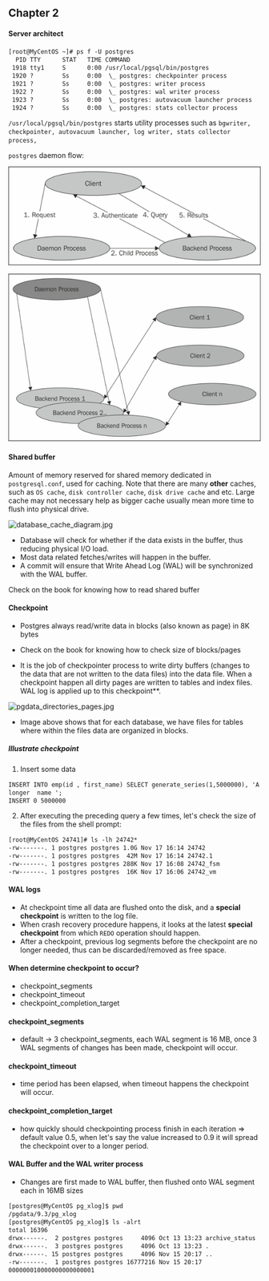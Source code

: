 ## Chapter 2

#### Server architect

```
[root@MyCentOS ~]# ps f -U postgres
  PID TTY      STAT   TIME COMMAND
 1918 tty1     S      0:00 /usr/local/pgsql/bin/postgres
 1920 ?        Ss     0:00  \_ postgres: checkpointer process   
 1921 ?        Ss     0:00  \_ postgres: writer process     
 1922 ?        Ss     0:00  \_ postgres: wal writer process   
 1923 ?        Ss     0:00  \_ postgres: autovacuum launcher process 
 1924 ?        Ss     0:00  \_ postgres: stats collector process   
 ```
 
`/usr/local/pgsql/bin/postgres` starts utility processes such as `bgwriter, checkpointer, autovacuum launcher, log writer, stats collector process,`

`postgres` daemon flow:

![postgres_daemon_process](https://github.com/wongtiongkiat/cheatsheets/blob/master/Postgres%20for%20Data%20Architect/img/postgres_daemon_process.jpg)

![postgres_daemon_process_2.jpg](https://github.com/wongtiongkiat/cheatsheets/blob/master/Postgres%20for%20Data%20Architect/img/postgres_daemon_process_2.jpg)

#### Shared buffer
Amount of memory reserved for shared memory dedicated in `postgresql.conf`, used for caching. Note that there are many **other** caches, such as `OS cache`, `disk controller cache`, `disk drive cache` and etc. Large cache may not necessary help as bigger cache usually mean more time to flush into physical drive.

![database_cache_diagram.jpg](database_cache_diagram.jpg)

* Database will check for whether if the data exists in the buffer, thus reducing physical I/O load.
* Most data related fetches/writes will happen in the buffer.
* A commit will ensure that Write Ahead Log (WAL) will be synchronized with the WAL buffer.

Check on the book for knowing how to read shared buffer

#### Checkpoint
* Postgres always read/write data in blocks (also known as page) in 8K bytes 

* Check on the book for knowing how to check size of blocks/pages

* It is the job of checkpointer process to write dirty buffers (changes to the data that are not written to the data files) into the data file. When a checkpoint happen all dirty pages are written to tables and index files. WAL log is applied up to this checkpoint**.

![pgdata_directories_pages.jpg](pgdata_directories_pages.jpg)

* Image above shows that for each database, we have files for tables where within the files data are organized in blocks.


##### Illustrate checkpoint
1. Insert some data
```
INSERT INTO emp(id , first_name) SELECT generate_series(1,5000000), 'A longer  name ';
INSERT 0 5000000
```
2. After executing the preceding query a few times, let's check the size of the files from the shell prompt:
```
[root@MyCentOS 24741]# ls -lh 24742*
-rw-------. 1 postgres postgres 1.0G Nov 17 16:14 24742
-rw-------. 1 postgres postgres  42M Nov 17 16:14 24742.1
-rw-------. 1 postgres postgres 288K Nov 17 16:08 24742_fsm
-rw-------. 1 postgres postgres  16K Nov 17 16:06 24742_vm
```


#### WAL logs

* At checkpoint time all data are flushed onto the disk, and a **special checkpoint** is written to the log file.
* When crash recovery procedure happens, it looks at the latest **special checkpoint** from which `REDO` operation should happen.
* After a checkpoint, previous log segments before the checkpoint are no longer needed, thus can be discarded/removed as free space.

#### When determine checkpoint to occur?

* checkpoint_segments
* checkpoint_timeout
* checkpoint_completion_target

#### checkpoint_segments

* default -> 3 checkpoint_segments, each WAL segment is 16 MB, once 3 WAL segments of changes has been made, checkpoint will occur.

#### checkpoint_timeout

* time period has been elapsed, when timeout happens the checkpoint will occur.

#### checkpoint_completion_target

* how quickly should checkpointing process finish in each iteration => default value 0.5, when let's say the value increased to 0.9 it will spread the checkpoint over to a longer period.

#### WAL Buffer and the WAL writer process

* Changes are first made to WAL buffer, then flushed onto WAL segment each in 16MB sizes

```
[postgres@MyCentOS pg_xlog]$ pwd
/pgdata/9.3/pg_xlog
[postgres@MyCentOS pg_xlog]$ ls -alrt
total 16396
drwx------.  2 postgres postgres     4096 Oct 13 13:23 archive_status
drwx------.  3 postgres postgres     4096 Oct 13 13:23 .
drwx------. 15 postgres postgres     4096 Nov 15 20:17 ..
-rw-------.  1 postgres postgres 16777216 Nov 15 20:17 000000010000000000000001
```
